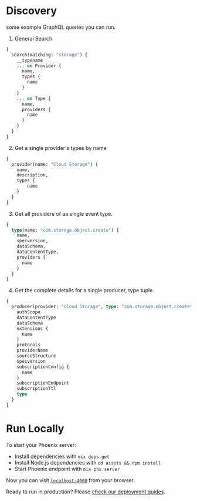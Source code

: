 # Discovery

some example GraphQL queries you can run.

1. General Search

```graphql
{
  search(matching: "storage") {
    __typename
    ... on Provider {
      name,
      types {
        name
      }
    }
    ... on Type {
      name,
      providers {
        name
      }
    }
  }
}
```

2. Get a single provider's types by name

```graphql
{
  provider(name: "Cloud Storage") {
    name,
    description,
    types {
        name
    }    
  }
}
```

3. Get all providers of aa single event type.

```GraphQL
{
  type(name: "com.storage.object.create") {
    name,
    specversion,
    dataSchema,
    dataContentType,
    providers {
      name
    }
  }
}
```

4. Get the complete details for a single producer, type tuple.

```GraphQL
{
  producer(provider: "Cloud Storage", type: "com.storage.object.create") {
    authScope
    dataContentType
    dataSchema
    extensions {
      name
    }
    protocols
    providerName
    sourceStructure
    specversion
    subscriptionConfig {
      name
    }
    subscriptionEndpoint
    subscriptionTtl
    type
  }
}
```

# Run Locally

To start your Phoenix server:

  * Install dependencies with `mix deps.get`
  * Install Node.js dependencies with `cd assets && npm install`
  * Start Phoenix endpoint with `mix phx.server`

Now you can visit [`localhost:4000`](http://localhost:4000) from your browser.

Ready to run in production? Please [check our deployment guides](https://hexdocs.pm/phoenix/deployment.html).
